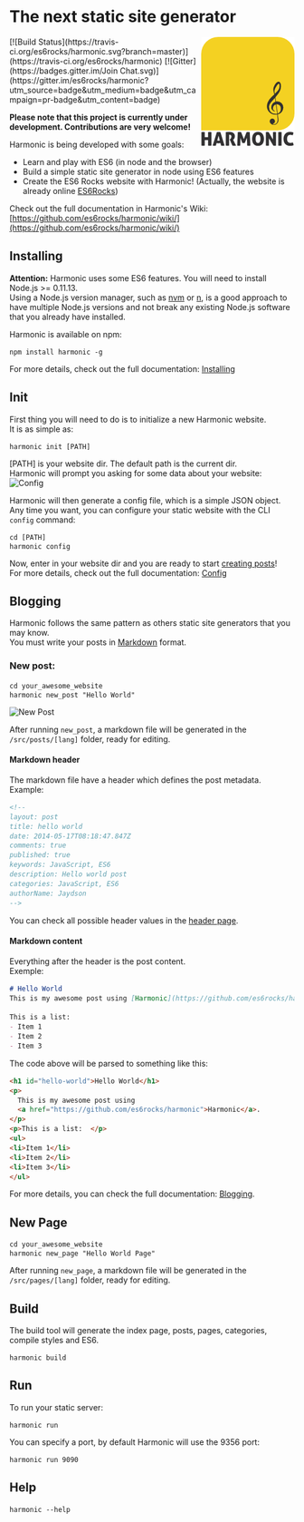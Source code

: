 # The next static site generator
<img src="harmonic-logo.png" alt="harmonic logo" title="Harmonic" align="right">
[![Build Status](https://travis-ci.org/es6rocks/harmonic.svg?branch=master)](https://travis-ci.org/es6rocks/harmonic)
[![Gitter](https://badges.gitter.im/Join Chat.svg)](https://gitter.im/es6rocks/harmonic?utm_source=badge&utm_medium=badge&utm_campaign=pr-badge&utm_content=badge)

**Please note that this project is currently under development. Contributions are very welcome!**

Harmonic is being developed with some goals:  
- Learn and play with ES6 (in node and the browser)
- Build a simple static site generator in node using ES6 features
- Create the ES6 Rocks website with Harmonic! (Actually, the website is already online [ES6Rocks](http://es6rocks.com))  

Check out the full documentation in Harmonic's Wiki: [https://github.com/es6rocks/harmonic/wiki/](https://github.com/es6rocks/harmonic/wiki/)

## Installing
**Attention:** Harmonic uses some ES6 features. You will need to install Node.js >= 0.11.13.  
Using a Node.js version manager, such as [nvm](https://github.com/creationix/nvm) or [n](https://github.com/visionmedia/n), is a good approach to have multiple Node.js versions and not break any existing Node.js software that you already have installed.  

Harmonic is available on npm:  

```shell
npm install harmonic -g
```
For more details, check out the full documentation: [Installing](https://github.com/es6rocks/harmonic/wiki/Installing)

## Init
First thing you will need to do is to initialize a new Harmonic website.  
It is as simple as:  
```shell
harmonic init [PATH]
```
[PATH] is your website dir. The default path is the current dir.  
Harmonic will prompt you asking for some data about your website:   
![Config](https://raw.githubusercontent.com/wiki/es6rocks/harmonic/img/config.png)  

Harmonic will then generate a config file, which is a simple JSON object.  
Any time you want, you can configure your static website with the CLI `config` command:  
```shell
cd [PATH]
harmonic config
```
Now, enter in your website dir and you are ready to start [creating posts](#blogging)!  
For more details, check out the full documentation: [Config](https://github.com/es6rocks/harmonic/wiki/Config/)

## Blogging
Harmonic follows the same pattern as others static site generators that you may know.  
You must write your posts in [Markdown](http://daringfireball.net/projects/markdown/) format.  

### New post:  
```
cd your_awesome_website
harmonic new_post "Hello World"
```
![New Post](https://raw.githubusercontent.com/wiki/es6rocks/harmonic/img/new_post.png)

After running `new_post`, a markdown file will be generated in the `/src/posts/[lang]` folder, ready for editing.  

#### Markdown header
The markdown file have a header which defines the post metadata.  
Example:  
```markdown
<!--
layout: post
title: hello world
date: 2014-05-17T08:18:47.847Z
comments: true
published: true
keywords: JavaScript, ES6
description: Hello world post
categories: JavaScript, ES6
authorName: Jaydson
-->
```
You can check all possible header values in the [header page](https://github.com/es6rocks/harmonic/wiki/markdown-header).  

#### Markdown content
Everything after the header is the post content.  
Exemple:  
```markdown
# Hello World  
This is my awesome post using [Harmonic](https://github.com/es6rocks/harmonic).  

This is a list:  
- Item 1
- Item 2
- Item 3
```
The code above will be parsed to something like this:  
```html
<h1 id="hello-world">Hello World</h1>
<p>
  This is my awesome post using 
  <a href="https://github.com/es6rocks/harmonic">Harmonic</a>.
</p>
<p>This is a list:  </p>
<ul>
<li>Item 1</li>
<li>Item 2</li>
<li>Item 3</li>
</ul>
```
For more details, you can check the full documentation: [Blogging](https://github.com/es6rocks/harmonic/wiki/Blogging).  
## New Page
```
cd your_awesome_website
harmonic new_page "Hello World Page"
```
After running `new_page`, a markdown file will be generated in the `/src/pages/[lang]` folder, ready for editing.  

## Build
The build tool will generate the index page, posts, pages, categories, compile styles and ES6.
```shell
harmonic build
```

## Run
To run your static server:
```shell
harmonic run
```
You can specify a port, by default Harmonic will use the 9356 port:
```shell
harmonic run 9090
```

## Help
```shell
harmonic --help
```

